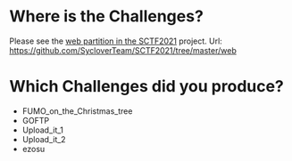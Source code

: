 # Where is the Challenges?

Please see the [web partition in the SCTF2021](https://github.com/SycloverTeam/SCTF2021/tree/master/web) project.
Url: https://github.com/SycloverTeam/SCTF2021/tree/master/web

# Which Challenges did you produce?

- FUMO_on_the_Christmas_tree
- GOFTP
- Upload_it_1
- Upload_it_2
- ezosu